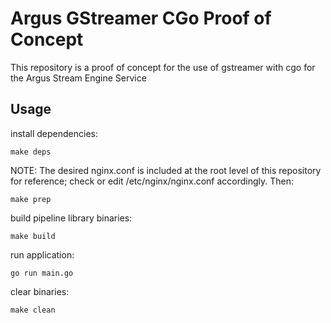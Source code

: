 # Argus GStreamer CGo Proof of Concept

This repository is a proof of concept for the use of gstreamer with cgo for the Argus Stream Engine Service

## Usage 

install dependencies:
```
make deps 
```

NOTE: The desired nginx.conf is included at the root level of this repository for reference; check or edit /etc/nginx/nginx.conf accordingly. Then:
```
make prep
```

build pipeline library binaries:
```
make build
```

run application: 
```
go run main.go
```

clear binaries:
```
make clean
```